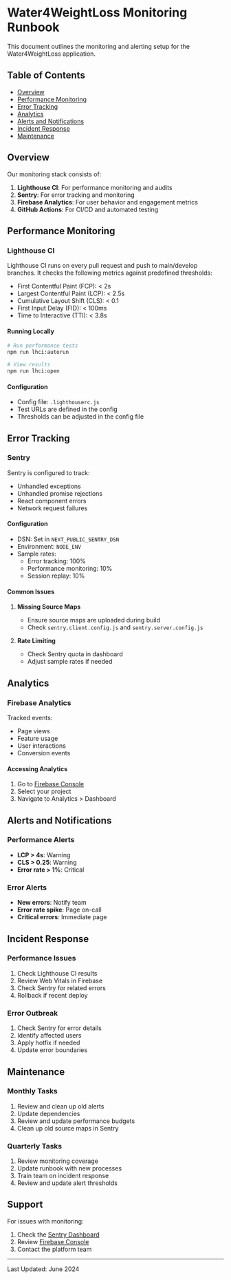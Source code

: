 # Water4WeightLoss Monitoring Runbook

This document outlines the monitoring and alerting setup for the Water4WeightLoss application.

## Table of Contents
- [Overview](#overview)
- [Performance Monitoring](#performance-monitoring)
- [Error Tracking](#error-tracking)
- [Analytics](#analytics)
- [Alerts and Notifications](#alerts-and-notifications)
- [Incident Response](#incident-response)
- [Maintenance](#maintenance)

## Overview

Our monitoring stack consists of:

1. **Lighthouse CI**: For performance monitoring and audits
2. **Sentry**: For error tracking and monitoring
3. **Firebase Analytics**: For user behavior and engagement metrics
4. **GitHub Actions**: For CI/CD and automated testing

## Performance Monitoring

### Lighthouse CI

Lighthouse CI runs on every pull request and push to main/develop branches. It checks the following metrics against predefined thresholds:

- First Contentful Paint (FCP): < 2s
- Largest Contentful Paint (LCP): < 2.5s
- Cumulative Layout Shift (CLS): < 0.1
- First Input Delay (FID): < 100ms
- Time to Interactive (TTI): < 3.8s

#### Running Locally

```bash
# Run performance tests
npm run lhci:autorun

# View results
npm run lhci:open
```

#### Configuration

- Config file: `.lighthouserc.js`
- Test URLs are defined in the config
- Thresholds can be adjusted in the config file

## Error Tracking

### Sentry

Sentry is configured to track:

- Unhandled exceptions
- Unhandled promise rejections
- React component errors
- Network request failures

#### Configuration

- DSN: Set in `NEXT_PUBLIC_SENTRY_DSN`
- Environment: `NODE_ENV`
- Sample rates:
  - Error tracking: 100%
  - Performance monitoring: 10%
  - Session replay: 10%

#### Common Issues

1. **Missing Source Maps**
   - Ensure source maps are uploaded during build
   - Check `sentry.client.config.js` and `sentry.server.config.js`

2. **Rate Limiting**
   - Check Sentry quota in dashboard
   - Adjust sample rates if needed

## Analytics

### Firebase Analytics

Tracked events:

- Page views
- Feature usage
- User interactions
- Conversion events

#### Accessing Analytics

1. Go to [Firebase Console](https://console.firebase.google.com/)
2. Select your project
3. Navigate to Analytics > Dashboard

## Alerts and Notifications

### Performance Alerts

- **LCP > 4s**: Warning
- **CLS > 0.25**: Warning
- **Error rate > 1%**: Critical

### Error Alerts

- **New errors**: Notify team
- **Error rate spike**: Page on-call
- **Critical errors**: Immediate page

## Incident Response

### Performance Issues

1. Check Lighthouse CI results
2. Review Web Vitals in Firebase
3. Check Sentry for related errors
4. Rollback if recent deploy

### Error Outbreak

1. Check Sentry for error details
2. Identify affected users
3. Apply hotfix if needed
4. Update error boundaries

## Maintenance

### Monthly Tasks

1. Review and clean up old alerts
2. Update dependencies
3. Review and update performance budgets
4. Clean up old source maps in Sentry

### Quarterly Tasks

1. Review monitoring coverage
2. Update runbook with new processes
3. Train team on incident response
4. Review and update alert thresholds

## Support

For issues with monitoring:

1. Check the [Sentry Dashboard](https://sentry.io/)
2. Review [Firebase Console](https://console.firebase.google.com/)
3. Contact the platform team

---

Last Updated: June 2024
